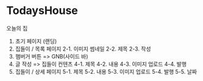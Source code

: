 # TodaysHouse
오늘의 집

1. 초기 페이지 (랜딩)
2. 집들이 / 목록 페이지
    2-1. 이미지 썸네일
    2-2. 제목
    2-3. 작성
3. 햄버거 버튼 => GNB(사이드 바)
4. 글 작성 => 집들이 컨텐츠
    4-1. 제목
    4-2. 내용
    4-3. 이미지 업로드
    4-4. 발행
5. 집들이 / 상세 페이지
    5-1. 제목
    5-2. 내용
    5-3. 이미지 업로드
    5-4. 발행
    5-5. 날짜